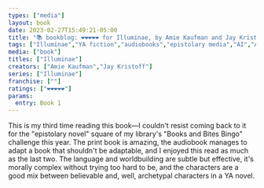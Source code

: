 ```yaml
---
types: ["media"]
layout: book
date: 2023-02-27T15:49:21-05:00
title: "📚 bookblog: ❤️❤️❤️❤️❤️ for Illuminae, by Amie Kaufman and Jay Kristoff"
tags: ["Illuminae","YA fiction","audiobooks","epistolary media","AI","Amie Kaufman","Jay Kristoff"]
media: ["book"]
titles: ["Illuminae"]
creators: ["Amie Kaufman","Jay Kristoff"]
series: ["Illuminae"]
franchise: [""]
ratings: ["❤️❤️❤️❤️❤️"]
params:
  entry: Book 1
---
```

This is my third time reading this book—I couldn't resist coming back to it for the "epistolary novel" square of my library's "Books and Bites Bingo" challenge this year. The print book is amazing, the audiobook manages to adapt a book that shouldn't be adaptable, and I enjoyed this read as much as the last two. The language and worldbuilding are subtle but effective, it's morally complex without trying too hard to be, and the characters are a good mix between believable and, well, archetypal characters in a YA novel.
